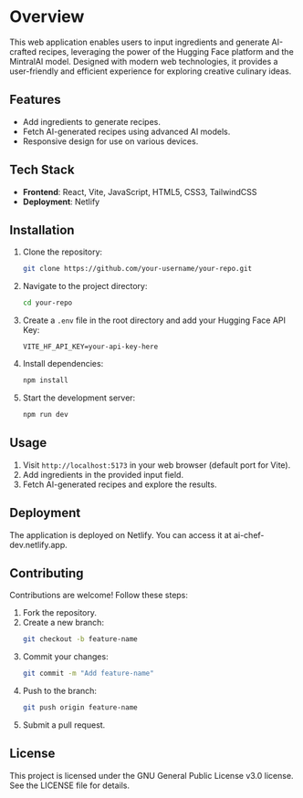 # Overview
This web application enables users to input ingredients and generate AI-crafted recipes, leveraging the power of the Hugging Face platform and the MintralAI model. Designed with modern web technologies, it provides a user-friendly and efficient experience for exploring creative culinary ideas.

## Features
- Add ingredients to generate recipes.
- Fetch AI-generated recipes using advanced AI models.
- Responsive design for use on various devices.

## Tech Stack
- **Frontend**: React, Vite, JavaScript, HTML5, CSS3, TailwindCSS
- **Deployment**: Netlify

## Installation
1. Clone the repository:
   ```bash
   git clone https://github.com/your-username/your-repo.git
   ```
2. Navigate to the project directory:
   ```bash
   cd your-repo
   ```
3. Create a `.env` file in the root directory and add your Hugging Face API Key:
   ```env
   VITE_HF_API_KEY=your-api-key-here
   ```
4. Install dependencies:
   ```bash
   npm install
   ```
5. Start the development server:
   ```bash
   npm run dev
   ```

## Usage
1. Visit `http://localhost:5173` in your web browser (default port for Vite).
2. Add ingredients in the provided input field.
3. Fetch AI-generated recipes and explore the results.

## Deployment
The application is deployed on Netlify. You can access it at ai-chef-dev.netlify.app.

## Contributing
Contributions are welcome! Follow these steps:
1. Fork the repository.
2. Create a new branch:
   ```bash
   git checkout -b feature-name
   ```
3. Commit your changes:
   ```bash
   git commit -m "Add feature-name"
   ```
4. Push to the branch:
   ```bash
   git push origin feature-name
   ```
5. Submit a pull request.

## License
This project is licensed under the GNU General Public License v3.0 license. See the LICENSE file for details.